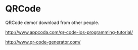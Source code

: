 # QRCode
QRCode demo/ download from other people.

http://www.appcoda.com/qr-code-ios-programming-tutorial/

http://www.qr-code-generator.com/
